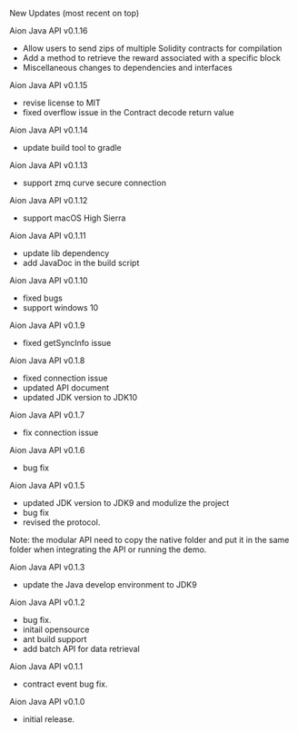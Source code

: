 New Updates (most recent on top)

Aion Java API v0.1.16
- Allow users to send zips of multiple Solidity contracts for compilation
- Add a method to retrieve the reward associated with a specific block
- Miscellaneous changes to dependencies and interfaces

Aion Java API v0.1.15
- revise license to MIT
- fixed overflow issue in the Contract decode return value

Aion Java API v0.1.14
- update build tool to gradle

Aion Java API v0.1.13
- support zmq curve secure connection

Aion Java API v0.1.12
- support macOS High Sierra

Aion Java API v0.1.11
- update lib dependency
- add JavaDoc in the build script

Aion Java API v0.1.10
- fixed bugs
- support windows 10

Aion Java API v0.1.9
- fixed getSyncInfo issue

Aion Java API v0.1.8
- fixed connection issue
- updated API document
- updated JDK version to JDK10

Aion Java API v0.1.7
- fix connection issue

Aion Java API v0.1.6
- bug fix

Aion Java API v0.1.5
- updated JDK version to JDK9 and modulize the project
- bug fix
- revised the protocol.

Note:
the modular API need to copy the native folder and put it in the same folder when integrating the API or running the demo.

Aion Java API v0.1.3
- update the Java develop environment to JDK9

Aion Java API v0.1.2
- bug fix.
- initail opensource
- ant build support
- add batch API for data retrieval

Aion Java API v0.1.1
- contract event bug fix.

Aion Java API v0.1.0
- initial release.
